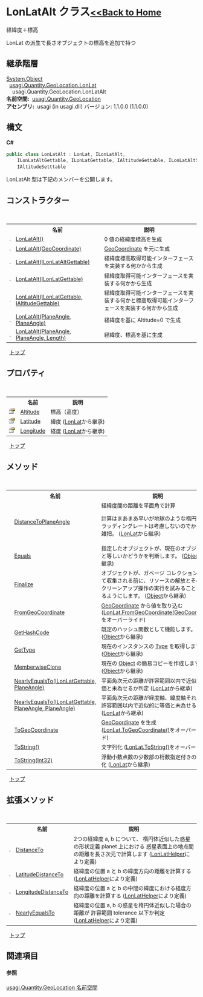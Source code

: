 # LonLatAlt クラス<small>[<<Back to Home](https://github.com/usagi/usagi.cs/blob/master/Help/Home.md)</small> 

経緯度＋標高 

LonLat の派生で長さオブジェクトの標高を追加で持つ


## 継承階層
<a href="http://msdn2.microsoft.com/ja-jp/library/e5kfa45b" target="_blank">System.Object</a><br />&nbsp;&nbsp;<a href="T_usagi_Quantity_GeoLocation_LonLat.md">usagi.Quantity.GeoLocation.LonLat</a><br />&nbsp;&nbsp;&nbsp;&nbsp;usagi.Quantity.GeoLocation.LonLatAlt<br /><strong>名前空間:</strong>
&nbsp;<a href="N_usagi_Quantity_GeoLocation.md">usagi.Quantity.GeoLocation</a><br /><strong>アセンブリ:</strong>
&nbsp;usagi (in usagi.dll) バージョン: 1.1.0.0 (1.1.0.0)

## 構文

**C#**<br />
``` C#
public class LonLatAlt : LonLat, ILonLatAlt, 
	ILonLatAltGettable, ILonLatGettable, IAltitudeGettable, ILonLatAltSettable, ILonLatSettable, 
	IAltitudeSetttable
```

LonLatAlt 型は下記のメンバーを公開します。


## コンストラクター
&nbsp;<table><tr><th></th><th>名前</th><th>説明</th></tr><tr><td>![Public メソッド](media/pubmethod.gif "Public メソッド")</td><td><a href="M_usagi_Quantity_GeoLocation_LonLatAlt__ctor.md">LonLatAlt()</a></td><td>
0 値の経緯度標高を生成</td></tr><tr><td>![Public メソッド](media/pubmethod.gif "Public メソッド")</td><td><a href="M_usagi_Quantity_GeoLocation_LonLatAlt__ctor_1.md">LonLatAlt(GeoCoordinate)</a></td><td><a href="http://msdn2.microsoft.com/ja-jp/library/ee425989" target="_blank">GeoCoordinate</a> を元に生成</td></tr><tr><td>![Public メソッド](media/pubmethod.gif "Public メソッド")</td><td><a href="M_usagi_Quantity_GeoLocation_LonLatAlt__ctor_2.md">LonLatAlt(ILonLatAltGettable)</a></td><td>
経緯度標高取得可能インターフェースを実装する何かから生成</td></tr><tr><td>![Public メソッド](media/pubmethod.gif "Public メソッド")</td><td><a href="M_usagi_Quantity_GeoLocation_LonLatAlt__ctor_3.md">LonLatAlt(ILonLatGettable)</a></td><td>
経緯度取得可能インターフェースを実装する何かから生成</td></tr><tr><td>![Public メソッド](media/pubmethod.gif "Public メソッド")</td><td><a href="M_usagi_Quantity_GeoLocation_LonLatAlt__ctor_4.md">LonLatAlt(ILonLatGettable, IAltitudeGettable)</a></td><td>
経緯度取得可能インターフェースを実装する何かと標高取得可能インターフェースを実装する何かから生成</td></tr><tr><td>![Public メソッド](media/pubmethod.gif "Public メソッド")</td><td><a href="M_usagi_Quantity_GeoLocation_LonLatAlt__ctor_5.md">LonLatAlt(PlaneAngle, PlaneAngle)</a></td><td>
経緯度を基に Altitude=0 で生成</td></tr><tr><td>![Public メソッド](media/pubmethod.gif "Public メソッド")</td><td><a href="M_usagi_Quantity_GeoLocation_LonLatAlt__ctor_6.md">LonLatAlt(PlaneAngle, PlaneAngle, Length)</a></td><td>
経緯度、標高を基に生成</td></tr></table>&nbsp;
<a href="#lonlatalt-クラス">トップ</a>

## プロパティ
&nbsp;<table><tr><th></th><th>名前</th><th>説明</th></tr><tr><td>![Public プロパティ](media/pubproperty.gif "Public プロパティ")</td><td><a href="P_usagi_Quantity_GeoLocation_LonLatAlt_Altitude.md">Altitude</a></td><td>
標高（高度）</td></tr><tr><td>![Public プロパティ](media/pubproperty.gif "Public プロパティ")</td><td><a href="P_usagi_Quantity_GeoLocation_LonLat_Latitude.md">Latitude</a></td><td>
緯度
 (<a href="T_usagi_Quantity_GeoLocation_LonLat.md">LonLat</a>から継承)</td></tr><tr><td>![Public プロパティ](media/pubproperty.gif "Public プロパティ")</td><td><a href="P_usagi_Quantity_GeoLocation_LonLat_Longitude.md">Longitude</a></td><td>
経度
 (<a href="T_usagi_Quantity_GeoLocation_LonLat.md">LonLat</a>から継承)</td></tr></table>&nbsp;
<a href="#lonlatalt-クラス">トップ</a>

## メソッド
&nbsp;<table><tr><th></th><th>名前</th><th>説明</th></tr><tr><td>![Public メソッド](media/pubmethod.gif "Public メソッド")</td><td><a href="M_usagi_Quantity_GeoLocation_LonLat_DistanceToPlaneAngle.md">DistanceToPlaneAngle</a></td><td>
経緯度間の距離を平面角で計算 

計算はまあまあ早いが地球のような楕円体のフラッディングレートは考慮しないのでかなり大雑把。
 (<a href="T_usagi_Quantity_GeoLocation_LonLat.md">LonLat</a>から継承)</td></tr><tr><td>![Public メソッド](media/pubmethod.gif "Public メソッド")</td><td><a href="http://msdn2.microsoft.com/ja-jp/library/bsc2ak47" target="_blank">Equals</a></td><td>
指定したオブジェクトが、現在のオブジェクトと等しいかどうかを判断します。
 (<a href="http://msdn2.microsoft.com/ja-jp/library/e5kfa45b" target="_blank">Object</a>から継承)</td></tr><tr><td>![Protected メソッド](media/protmethod.gif "Protected メソッド")</td><td><a href="http://msdn2.microsoft.com/ja-jp/library/4k87zsw7" target="_blank">Finalize</a></td><td>
オブジェクトが、ガベージ コレクションによって収集される前に、リソースの解放とその他のクリーンアップ操作の実行を試みることができるようにします。
 (<a href="http://msdn2.microsoft.com/ja-jp/library/e5kfa45b" target="_blank">Object</a>から継承)</td></tr><tr><td>![Public メソッド](media/pubmethod.gif "Public メソッド")</td><td><a href="M_usagi_Quantity_GeoLocation_LonLatAlt_FromGeoCoordinate.md">FromGeoCoordinate</a></td><td><a href="http://msdn2.microsoft.com/ja-jp/library/ee425989" target="_blank">GeoCoordinate</a> から値を取り込む
 (<a href="M_usagi_Quantity_GeoLocation_LonLat_FromGeoCoordinate.md">LonLat.FromGeoCoordinate(GeoCoordinate)</a>をオーバーライド)</td></tr><tr><td>![Public メソッド](media/pubmethod.gif "Public メソッド")</td><td><a href="http://msdn2.microsoft.com/ja-jp/library/zdee4b3y" target="_blank">GetHashCode</a></td><td>
既定のハッシュ関数として機能します。
 (<a href="http://msdn2.microsoft.com/ja-jp/library/e5kfa45b" target="_blank">Object</a>から継承)</td></tr><tr><td>![Public メソッド](media/pubmethod.gif "Public メソッド")</td><td><a href="http://msdn2.microsoft.com/ja-jp/library/dfwy45w9" target="_blank">GetType</a></td><td>
現在のインスタンスの <a href="http://msdn2.microsoft.com/ja-jp/library/42892f65" target="_blank">Type</a> を取得します。
 (<a href="http://msdn2.microsoft.com/ja-jp/library/e5kfa45b" target="_blank">Object</a>から継承)</td></tr><tr><td>![Protected メソッド](media/protmethod.gif "Protected メソッド")</td><td><a href="http://msdn2.microsoft.com/ja-jp/library/57ctke0a" target="_blank">MemberwiseClone</a></td><td>
現在の <a href="http://msdn2.microsoft.com/ja-jp/library/e5kfa45b" target="_blank">Object</a> の簡易コピーを作成します。
 (<a href="http://msdn2.microsoft.com/ja-jp/library/e5kfa45b" target="_blank">Object</a>から継承)</td></tr><tr><td>![Public メソッド](media/pubmethod.gif "Public メソッド")</td><td><a href="M_usagi_Quantity_GeoLocation_LonLat_NearlyEqualsTo.md">NearlyEqualsTo(ILonLatGettable, PlaneAngle)</a></td><td>
平面角次元の距離が許容範囲以内で近似的に等価と未為せるか判定
 (<a href="T_usagi_Quantity_GeoLocation_LonLat.md">LonLat</a>から継承)</td></tr><tr><td>![Public メソッド](media/pubmethod.gif "Public メソッド")</td><td><a href="M_usagi_Quantity_GeoLocation_LonLat_NearlyEqualsTo_1.md">NearlyEqualsTo(ILonLatGettable, PlaneAngle, PlaneAngle)</a></td><td>
平面角次元の距離が経度軸、緯度軸それぞれで許容範囲以内で近似的に等価と未為せるか判定
 (<a href="T_usagi_Quantity_GeoLocation_LonLat.md">LonLat</a>から継承)</td></tr><tr><td>![Public メソッド](media/pubmethod.gif "Public メソッド")</td><td><a href="M_usagi_Quantity_GeoLocation_LonLatAlt_ToGeoCoordinate.md">ToGeoCoordinate</a></td><td><a href="http://msdn2.microsoft.com/ja-jp/library/ee425989" target="_blank">GeoCoordinate</a> を生成
 (<a href="M_usagi_Quantity_GeoLocation_LonLat_ToGeoCoordinate.md">LonLat.ToGeoCoordinate()</a>をオーバーライド)</td></tr><tr><td>![Public メソッド](media/pubmethod.gif "Public メソッド")</td><td><a href="M_usagi_Quantity_GeoLocation_LonLatAlt_ToString.md">ToString()</a></td><td>
文字列化
 (<a href="M_usagi_Quantity_GeoLocation_LonLat_ToString.md">LonLat.ToString()</a>をオーバーライド)</td></tr><tr><td>![Public メソッド](media/pubmethod.gif "Public メソッド")</td><td><a href="M_usagi_Quantity_GeoLocation_LonLat_ToString_1.md">ToString(Int32)</a></td><td>
浮動小数点数の少数部の桁数指定付きの文字列化
 (<a href="T_usagi_Quantity_GeoLocation_LonLat.md">LonLat</a>から継承)</td></tr></table>&nbsp;
<a href="#lonlatalt-クラス">トップ</a>

## 拡張メソッド
&nbsp;<table><tr><th></th><th>名前</th><th>説明</th></tr><tr><td>![Public 拡張メソッド](media/pubextension.gif "Public 拡張メソッド")</td><td><a href="M_usagi_CivilEngineering_LonLatHelper_DistanceTo.md">DistanceTo</a></td><td>
2つの経緯度 a, b について、 楕円体近似した惑星の形状定義 planet 上における 惑星表面上の地点間の距離を長さ次元で計算します
 (<a href="T_usagi_CivilEngineering_LonLatHelper.md">LonLatHelper</a>により定義)</td></tr><tr><td>![Public 拡張メソッド](media/pubextension.gif "Public 拡張メソッド")</td><td><a href="M_usagi_CivilEngineering_LonLatHelper_LatitudeDistanceTo.md">LatitudeDistanceTo</a></td><td>
経緯度の位置 a と b の緯度方向の距離を計算する
 (<a href="T_usagi_CivilEngineering_LonLatHelper.md">LonLatHelper</a>により定義)</td></tr><tr><td>![Public 拡張メソッド](media/pubextension.gif "Public 拡張メソッド")</td><td><a href="M_usagi_CivilEngineering_LonLatHelper_LongitudeDistanceTo.md">LongitudeDistanceTo</a></td><td>
経緯度の位置 a と b の中間の緯度における経度方向の距離を計算する
 (<a href="T_usagi_CivilEngineering_LonLatHelper.md">LonLatHelper</a>により定義)</td></tr><tr><td>![Public 拡張メソッド](media/pubextension.gif "Public 拡張メソッド")</td><td><a href="M_usagi_CivilEngineering_LonLatHelper_NearlyEqualsTo.md">NearlyEqualsTo</a></td><td>
経緯度の位置 a, b の惑星を楕円体近似した場合の距離が 許容範囲 tolerance 以下か判定
 (<a href="T_usagi_CivilEngineering_LonLatHelper.md">LonLatHelper</a>により定義)</td></tr></table>&nbsp;
<a href="#lonlatalt-クラス">トップ</a>

## 関連項目


#### 参照
<a href="N_usagi_Quantity_GeoLocation.md">usagi.Quantity.GeoLocation 名前空間</a><br />